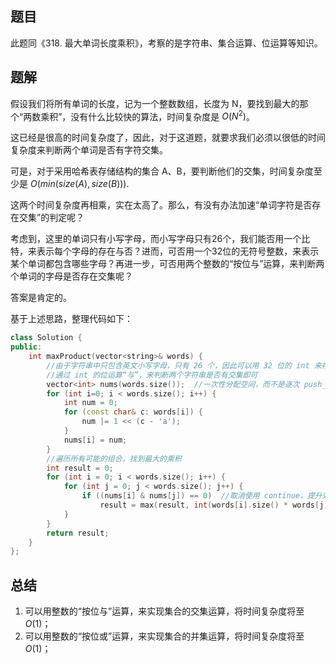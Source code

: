 ## 题目

此题同《318. 最大单词长度乘积》，考察的是字符串、集合运算、位运算等知识。



## 题解

假设我们将所有单词的长度，记为一个整数数组，长度为 N，要找到最大的那个“两数乘积”，没有什么比较快的算法，时间复杂度是 $O(N^2)$。

这已经是很高的时间复杂度了，因此，对于这道题，就要求我们必须以很低的时间复杂度来判断两个单词是否有字符交集。

可是，对于采用哈希表存储结构的集合 A、B，要判断他们的交集，时间复杂度至少是 $O(min(size(A), size(B)))$. 

这两个时间复杂度再相乘，实在太高了。那么，有没有办法加速“单词字符是否存在交集”的判定呢？

考虑到，这里的单词只有小写字母，而小写字母只有26个，我们能否用一个比特，来表示每个字母的存在与否？进而，可否用一个32位的无符号整数，来表示某个单词都包含哪些字母？再进一步，可否用两个整数的“按位与”运算，来判断两个单词的字母是否存在交集呢？

答案是肯定的。

基于上述思路，整理代码如下：

```c++
class Solution {
public:
    int maxProduct(vector<string>& words) {
        //由于字符串中只包含英文小写字母，只有 26 个，因此可以用 32 位的 int 来存储每一个字母是否在字符串中出现
        //通过 int 的位运算“与”，来判断两个字符串是否有交集即可
        vector<int> nums(words.size());  //一次性分配空间，而不是逐次 push_back，提升了效率
        for (int i=0; i < words.size(); i++) {
            int num = 0;
            for (const char& c: words[i]) {
                num |= 1 << (c - 'a');
            }
            nums[i] = num;
        }
        //遍历所有可能的组合，找到最大的乘积
        int result = 0;
        for (int i = 0; i < words.size(); i++) {
            for (int j = 0; j < words.size(); j++) {
                if ((nums[i] & nums[j]) == 0)  //取消使用 continue，提升效率
                    result = max(result, int(words[i].size() * words[j].size()));
            }
        }
        return result;
    }
};
```



## 总结

1. 可以用整数的“按位与”运算，来实现集合的交集运算，将时间复杂度将至 $O(1)$；
2. 可以用整数的“按位或”运算，来实现集合的并集运算，将时间复杂度将至 $O(1)$；

